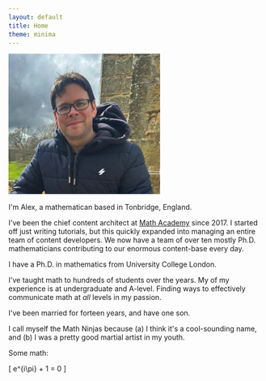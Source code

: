 ```yaml
---
layout: default
title: Home
theme: minima
---
```


<img class="float-image-left" src="assets/images/profile.jpg" width = "300px">

I'm Alex, a mathematican based in Tonbridge, England. 

I've been the chief content architect at [Math Academy](/math-academy.html) since 2017. I started off just writing tutorials, but this quickly expanded into managing an entire team of content developers. We now have a team of over ten mostly Ph.D. mathematicians contributing to our enormous content-base every day.  

I have a Ph.D. in mathematics from University College London. 

I've taught math to hundreds of students over the years. My of my experience is at undergraduate and A-level. Finding ways to effectively communicate math at *all* levels in my passion.

I've been married for forteen years, and have one son. 

I call myself the Math Ninjas because (a) I think it's a cool-sounding name, and (b) I was a pretty good martial artist in my youth.

Some math:

\[
e^{i\pi} + 1 = 0
\]